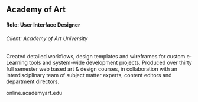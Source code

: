 Academy of Art
--------------

#### Role: User Interface Designer ####
###### Client: Academy of Art University ######

Created detailed workflows, design templates and wireframes for custom e-Learning tools and system-wide development projects. Produced over thirty full semester web based art & design courses, in collaboration with an interdisciplinary team of subject matter experts, content editors and department directors.

online.academyart.edu
